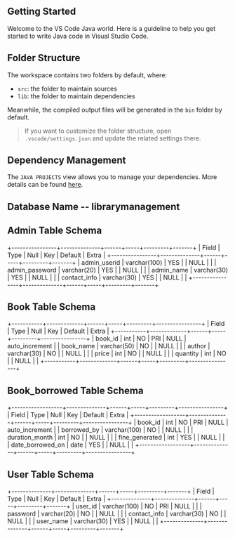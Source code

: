## Getting Started

Welcome to the VS Code Java world. Here is a guideline to help you get started to write Java code in Visual Studio Code.

## Folder Structure

The workspace contains two folders by default, where:

- `src`: the folder to maintain sources
- `lib`: the folder to maintain dependencies

Meanwhile, the compiled output files will be generated in the `bin` folder by default.

> If you want to customize the folder structure, open `.vscode/settings.json` and update the related settings there.

## Dependency Management

The `JAVA PROJECTS` view allows you to manage your dependencies. More details can be found [here](https://github.com/microsoft/vscode-java-dependency#manage-dependencies).


## Database Name -- librarymanagement

## Admin Table Schema

+----------------+--------------+------+-----+---------+-------+
| Field          | Type         | Null | Key | Default | Extra |
+----------------+--------------+------+-----+---------+-------+
| admin_userid   | varchar(100) | YES  |     | NULL    |       |
| admin_password | varchar(20)  | YES  |     | NULL    |       |
| admin_name     | varchar(30)  | YES  |     | NULL    |       |
| contact_info   | varchar(30)  | YES  |     | NULL    |       |
+----------------+--------------+------+-----+---------+-------+

## Book Table Schema

+-----------+-------------+------+-----+---------+----------------+
| Field     | Type        | Null | Key | Default | Extra          |
+-----------+-------------+------+-----+---------+----------------+
| book_id   | int         | NO   | PRI | NULL    | auto_increment |
| book_name | varchar(50) | NO   |     | NULL    |                |
| author    | varchar(30) | NO   |     | NULL    |                |
| price     | int         | NO   |     | NULL    |                |
| quantity  | int         | NO   |     | NULL    |                |
+-----------+-------------+------+-----+---------+----------------+

## Book_borrowed Table Schema

+------------------+--------------+------+-----+---------+----------------+
| Field            | Type         | Null | Key | Default | Extra          |
+------------------+--------------+------+-----+---------+----------------+
| book_id          | int          | NO   | PRI | NULL    | auto_increment |
| borrowed_by      | varchar(100) | NO   |     | NULL    |                |
| duration_month   | int          | NO   |     | NULL    |                |
| fine_generated   | int          | YES  |     | NULL    |                |
| date_borrowed_on | date         | YES  |     | NULL    |                |
+------------------+--------------+------+-----+---------+----------------+

## User Table Schema

+--------------+--------------+------+-----+---------+-------+
| Field        | Type         | Null | Key | Default | Extra |
+--------------+--------------+------+-----+---------+-------+
| user_id      | varchar(100) | NO   | PRI | NULL    |       |
| password     | varchar(20)  | NO   |     | NULL    |       |
| contact_info | varchar(30)  | NO   |     | NULL    |       |
| user_name    | varchar(30)  | YES  |     | NULL    |       |
+--------------+--------------+------+-----+---------+-------+